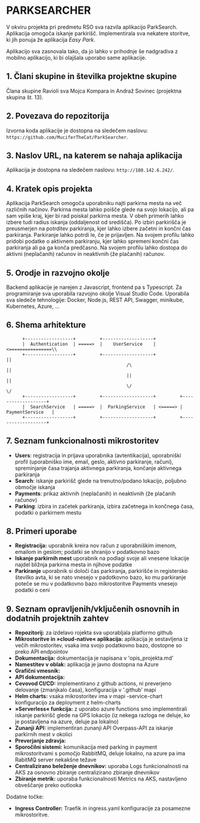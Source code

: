 # PARKSEARCHER

V okviru projekta pri predmetu RSO sva razvila aplikacijo ParkSearch. Aplikacija omogoča iskanje parkirišč. Implementirala sva nekatere storitve, ki jih ponuja že aplikacija *Easy Park*.

Aplikacijo sva zasnovala tako, da jo lahko v prihodnje še nadgradiva z mobilno aplikacijo, ki bi olajšala uporabo same aplikacije.

## 1. Člani skupine in številka projektne skupine

Člana skupine Ravioli sva Mojca Kompara in Andraž Sovinec (projektna skupina št. 13).

## 2. Povezava do repozitorija

Izvorna koda aplikacije je dostopna na sledečem naslovu: `https://github.com/MuciferTheCat/ParkSearcher`.

## 3. Naslov URL, na katerem se nahaja aplikacija

Aplikacija je dostopna na sledečem naslovu: `http://108.142.6.242/`.

## 4. Kratek opis projekta

Aplikacija ParkSearch omogoča uporabniku najti parkirna mesta na več različnih načinov. Parkirna mesta lahko poišče glede na svojo lokacijo, ali pa sam vpiše kraj, kjer bi rad poiskal parkirna mesta. V obeh primerih lahko izbere tudi radius iskanja (oddaljenost od središča). Po izbiri parkirišča je preusmerjen na potrditev parkiranja, kjer lahko izbere začetni in končni čas parkiranja. Parkiranje lahko potrdi le, če je prijavljen. Na svojem profilu lahko pridobi podatke o aktivnem parkiranju, kjer lahko spremeni končni čas parkiranja ali pa ga konča predčasno. Na svojem profilu lahko dostopa do aktivni (neplačanih) računov in neaktivnih (že plačanih) računov.

## 5. Orodje in razvojno okolje

Backend aplikacije je narejen z Javascript, frontend pa s Typescript. Za programiranje sva uporabila razvojno okolje Visual Studio Code. Uporabila sva sledeče tehnologije: Docker, Node.js, REST API, Swagger, minikube, Kubernetes, Azure, ...

## 6. Shema arhitekture

```
      +------------------+         +-------------------+
      |  Authentication  | =====>  |    UserService    | <================\\
      +------------------+         +-------------------+                  ||
                                             /\                           ||
                                             ||                           ||
                                             \/                           \/       
      +------------------+         +-------------------+         +-------------------+ 
      |  SearchService   | =====>  |  ParkingService   | <=====> |  PaymentService   |
      +------------------+         +-------------------+         +-------------------+
```

## 7. Seznam funkcionalnosti mikrostoritev

- **Users**: registracija in prijava uporabnika (avtentikacija), uporabniški profil (uporabniško ime, email, geslo, aktivno parkiranje, računi), spreminjanje časa trajanja aktivnega parkiranja, končanje aktivnega parkiranja
- **Search**: iskanje parkirišč glede na trenutno/podano lokacijo, poljubno območje iskanja
- **Payments**: prikaz aktivnih (neplačanih) in neaktivnih (že plačanih računov)
- **Parking**: izbira in začetek parkiranja, izbira začetnega in končnega časa, podatki o parkirnem mestu

## 8. Primeri uporabe

- **Registracija:** uporabnik kreira nov račun z uporabniškim imenom, emailom in geslom; podatki se shranijo v podatkovno bazo
- **Iskanje parkirnih mest** uporabnik na podlagi svoje ali vnesene lokacije najdel bližnja parkirna mesta in njihove podatke
- **Parkiranje** uporabnik si določi čas parkiranja, parkirišče in registersko številko avta, ki se nato vnesejo v padotkovno bazo, ko mu parkiranje poteče se mu v podatkovno bazo mikrostoritve Payments vnesejo podatki o ceni

## 9. Seznam opravljenih/vključenih osnovnih in dodatnih projektnih zahtev

- **Repozitorij:** za izdelavo rojekta sva uporabljala platformo github
- **Mikrostoritve in »cloud-native« aplikacija:** aplikacija je sestavljena iz večih mikrostoritev, vsaka ima svojo podatkovno bazo, dostopne so preko API endpointov
- **Dokumentacija:** dokumentacija je napisana v 'opis_projekta.md'
- **Namestitev v oblak:** aplikacija je javno dostopna na Azure
- **Grafični vmesnik:** 
- **API dokumentacija:**
- **Cevovod CI/CD:** implementirano z github actions, ni preverjeno delovanje (zmanjkalo časa), konfiguracija v '.github' mapi
- **Helm charts:** vsaka mikrostoritev ima v mapi <ime-storitve>-service-chart konfiguracijo za deployment z helm-charts
- **»Serverless« funkcija:** z uporabo azure functions smo implementirali iskanje parkirišč glede na GPS lokacijo (iz nekega razloga ne deluje, ko je postavljena na azure, deluje pa lokalno)
- **Zunanji API:** implementiran zunanji API Overpass-API za iskanje parkirnih mest v okolici
- **Preverjanje zdravja:** 
- **Sporočilni sistemi:** komunikacija med parking in payment mikrostoritvami s pomočjo RabbitMQ, deluje lokalno, na azure pa ima RabitMQ server nekakšne težave
- **Centralizirano beleženje dnevnikov:** uporaba Logs funkcionalnosti na AKS za osnovno zbiranje centralizirano zbiranje dnevnikov
- **Zbiranje metrik:** uporaba funkcionalnosti Metrics na AKS, nastavljeno obveščanje preko outlooka

Dodatne točke:
- **Ingress Controller:** Traefik in ingress.yaml konfiguracije za posamezne mikrostoritve.